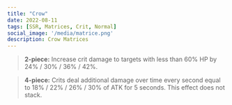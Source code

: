 ```yaml
---
title: "Crow"
date: 2022-08-11
tags: [SSR, Matrices, Crit, Normal]
social_image: '/media/matrice.png'
description: Crow Matrices
---
```


> **2-piece:** Increase crit damage to targets with less than 60% HP by 24% / 30% / 36% / 42%.

> **4-piece:** Crits deal additional damage over time every second equal to 18% / 22% / 26% / 30% of ATK for 5 seconds. This effect does not stack.